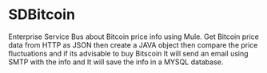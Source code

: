 # SDBitcoin
Enterprise Service Bus about Bitcoin price info using Mule.
Get Bitcoin price data from HTTP as JSON then create a JAVA object then compare the price fluctuations and if its advisable to buy Bitscoin It will send an email using SMTP with the info and It will save the info in a MYSQL database.
